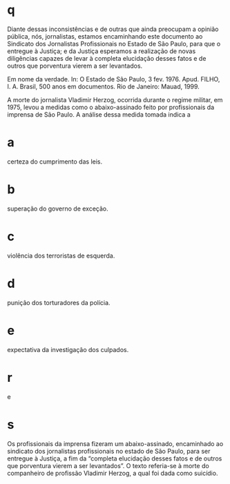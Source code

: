 # q
Diante dessas inconsistências e de outras que ainda preocupam a opinião pública, nós, jornalistas, estamos encaminhando este documento ao Sindicato dos Jornalistas Profissionais no Estado de São Paulo, para que o entregue à Justiça; e da Justiça esperamos a realização de novas diligências capazes de levar à completa elucidação desses fatos e de outros que porventura vierem a ser levantados.

Em nome da verdade. In: O Estado de São Paulo, 3 fev. 1976. Apud. FILHO, I. A. Brasil, 500 anos em documentos. Rio de Janeiro: Mauad, 1999.

A morte do jornalista Vladimir Herzog, ocorrida durante o regime militar, em 1975, levou a medidas como o abaixo-assinado feito por profissionais da imprensa de São Paulo. A análise dessa medida tomada indica a

# a
certeza do cumprimento das leis.

# b
superação do governo de exceção.

# c
violência dos terroristas de esquerda.

# d
punição dos torturadores da polícia.

# e
expectativa da investigação dos culpados.

# r
e

# s
Os profissionais da imprensa fizeram um abaixo-assinado, encaminhado ao sindicato dos jornalistas profissionais no estado de São Paulo, para ser entregue à Justiça, a fim da “completa elucidação desses fatos e de outros que porventura vierem a ser levantados”. O texto referia-se à morte do companheiro de profissão Vladimir Herzog, a qual foi dada como suicídio.
